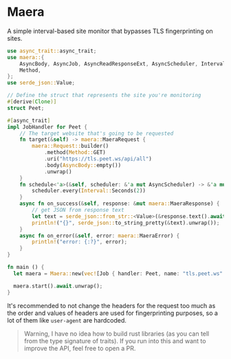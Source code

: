 # Maera

A simple interval-based site monitor that bypasses TLS fingerprinting on sites.

```rs
use async_trait::async_trait;
use maera::{
    AsyncBody, AsyncJob, AsyncReadResponseExt, AsyncScheduler, Interval, Job, JobHandler, Maera,
    Method,
};
use serde_json::Value;

// Define the struct that represents the site you're monitoring
#[derive(Clone)]
struct Peet;

#[async_trait]
impl JobHandler for Peet {
    // The target website that's going to be requested
    fn target(&self) -> maera::MaeraRequest {
        maera::Request::builder()
            .method(Method::GET)
            .uri("https://tls.peet.ws/api/all")
            .body(AsyncBody::empty())
            .unwrap()
    }
    fn schedule<'a>(&self, scheduler: &'a mut AsyncScheduler) -> &'a mut AsyncJob {
        scheduler.every(Interval::Seconds(2))
    }
    async fn on_success(&self, response: &mut maera::MaeraResponse) {
        // get JSON from response text
        let text = serde_json::from_str::<Value>(&response.text().await.unwrap()).unwrap();
        println!("{}", serde_json::to_string_pretty(&text).unwrap());
    }
    async fn on_error(&self, error: maera::MaeraError) {
        println!("error: {:?}", error);
    }
}

fn main () {
  let maera = Maera::new(vec![Job { handler: Peet, name: "tls.peet.ws" }]);

  maera.start().await.unwrap();
}
```

It's recommended to not change the headers for the request too much as the order and values of headers are used for fingerprinting purposes, so a lot of them like `user-agent` are hardcoded.

> Warning, I have no idea how to build rust libraries (as you can tell from the type signature of traits). If you run into this and want to improve the API, feel free to open a PR.
